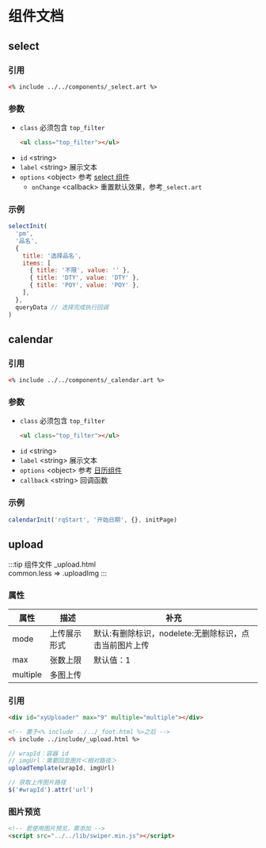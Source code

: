 # 组件文档

## select

### 引用

```html
<% include ../../components/_select.art %>
```

### 参数

- `class` 必须包含 `top_filter`
  ```html
  <ul class="top_filter"></ul>
  ```
- `id` \<string\>
- `label` \<string\> 展示文本
- `options` \<object\> 参考 [select 组件](http://old.jqweui.com/extends#select)
  - `onChange` \<callback\> 重置默认效果，参考`_select.art`

### 示例

```js
selectInit(
  'pm',
  '品名',
  {
    title: '选择品名',
    items: [
      { title: '不限', value: '' },
      { title: 'DTY', value: 'DTY' },
      { title: 'POY', value: 'POY' },
    ],
  },
  queryData // 选择完成执行回调
)
```

## calendar

### 引用

```html
<% include ../../components/_calendar.art %>
```

### 参数

- `class` 必须包含 `top_filter`
  ```html
  <ul class="top_filter"></ul>
  ```
- `id` \<string\>
- `label` \<string\> 展示文本
- `options` \<object\> 参考 [日历组件](http://old.jqweui.com/extends#calendar)
- `callback` \<string\> 回调函数

### 示例

```js
calendarInit('rqStart', '开始日期', {}, initPage)
```

## upload

:::tip 组件文件
\_upload.html <br/>
common.less => .uploadImg
:::

### 属性

| 属性     | 描述         | 补充                                                   |
| -------- | ------------ | ------------------------------------------------------ |
| mode     | 上传展示形式 | 默认:有删除标识，nodelete:无删除标识，点击当前图片上传 |
| max      | 张数上限     | 默认值：1                                              |
| multiple | 多图上传     |                                                        |

### 引用

```html
<div id="xyUploader" max="9" multiple="multiple"></div>

<!-- 置于<% include ../../_foot.html %>之后 -->
<% include ../include/_upload.html %>
```

```js
// wrapId：容器 id
// imgUrl：需要回显图片＜相对路径＞
uploadTemplate(wrapId, imgUrl)

// 获取上传图片路径
$('#wrapId').attr('url')
```

### 图片预览

```html
<!-- 若使用图片预览，需添加 -->
<script src="../../lib/swiper.min.js"></script>
```
